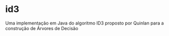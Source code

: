 # id3
Uma implementação em Java do algoritmo ID3 proposto por Quinlan para a construção de Árvores de Decisão
